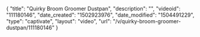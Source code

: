 {
    "title": "Quirky Broom Groomer Dustpan",
    "description": "",
    "videoid": "111180146",
    "date_created": "1502923976",
    "date_modified": "1504491229",
    "type": "captivate",
    "layout": "video",
    "url": "\/v\/quirky-broom-groomer-dustpan\/111180146"
}